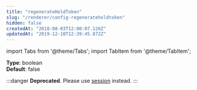 ```yaml
---
title: "regenerateHoldToken"
slug: "/renderer/config-regenerateholdtoken"
hidden: false
createdAt: "2018-08-03T12:00:07.126Z"
updatedAt: "2019-12-10T12:39:45.872Z"
---
```


import Tabs from '@theme/Tabs';
import TabItem from '@theme/TabItem';

**Type**: boolean  
**Default**: false  

:::danger 
**Deprecated**. Please use [session](/docs/renderer/config-session) instead.
:::

